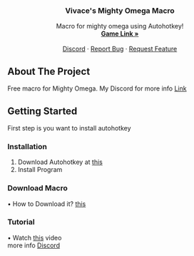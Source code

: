 <div id="top"></div>

<h3 align="center">Vivace's Mighty Omega Macro</h3>

  <p align="center">
    Macro for mighty omega using Autohotkey!
    <br />
    <a href="https://www.roblox.com/games/4878988249"><strong>Game Link »</strong></a>
    <br />
    <br />
    <a href="https://discord.gg/4rxfjtnMGt">Discord</a>
    ·
    <a href="https://discord.gg/4rxfjtnMGt">Report Bug</a>
    ·
    <a href="https://discord.gg/4rxfjtnMGt">Request Feature</a>
  </p>
</div>







<!-- ABOUT THE PROJECT -->
## About The Project
Free macro for Mighty Omega. My Discord for more info [Link](https://discord.gg/4rxfjtnMGt)





<!-- GETTING STARTED -->
## Getting Started

First step is you want to install autohotkey 



### Installation

1. Download Autohotkey at [this](https://www.autohotkey.com/)
2. Install Program

### Download Macro

• How to Download it? [this](https://youtu.be/Y02T8AiiJxw)

### Tutorial
   • Watch [this](https://www.youtube.com/watch?v=k5x4WTynWS0&ab_channel=caprisun) video <br>
    more info [Discord](https://discord.gg/4rxfjtnMGt)




<!-- <p align="right">(<a href="#top">back to top</a>)</p>


